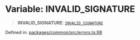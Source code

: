 # Variable: INVALID\_SIGNATURE

> **INVALID\_SIGNATURE**: [`INVALID_SIGNATURE`](../enumerations/MethodErrorCode.md#invalid_signature)

Defined in: [packages/common/src/errors.ts:98](https://github.com/dcdpr/did-btcr2-js/blob/c82bc5c69016e1146a0c52c6e6b21621f5abd6d4/packages/common/src/errors.ts#L98)
